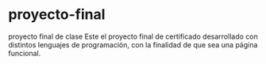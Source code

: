 # proyecto-final
proyecto final de clase
Este el proyecto final de certificado desarrollado con distintos lenguajes de programación, con la finalidad de que sea una página funcional. 
